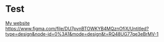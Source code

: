 # Test

[My website](https://kuro-sik.github.io/Test/)
https://www.figma.com/file/DU7pvnBTOWKYB4MQznOfjX/Untitled?type=design&node-id=0%3A1&mode=design&t=RQ48UG77qe3eBrMV-1
